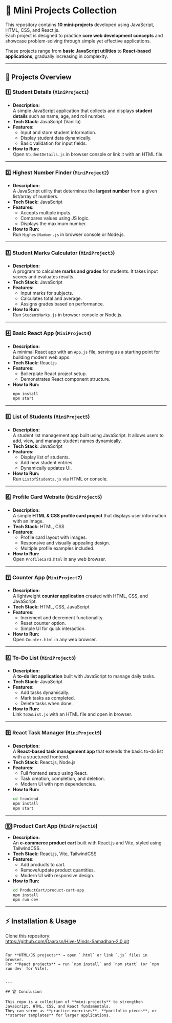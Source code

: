 # 🚀 Mini Projects Collection

This repository contains **10 mini-projects** developed using JavaScript, HTML, CSS, and React.js.  
Each project is designed to practice **core web development concepts** and showcase problem-solving through simple yet effective applications.  

These projects range from **basic JavaScript utilities** to **React-based applications**, gradually increasing in complexity.  

---

## 📂 Projects Overview  

### 1️⃣ Student Details (`MiniProject1`)  
- **Description:**  
  A simple JavaScript application that collects and displays **student details** such as name, age, and roll number.  
- **Tech Stack:** JavaScript (Vanilla)  
- **Features:**  
  - Input and store student information.  
  - Display student data dynamically.  
  - Basic validation for input fields.  
- **How to Run:**  
  Open `StudentDetails.js` in browser console or link it with an HTML file.  

---

### 2️⃣ Highest Number Finder (`MiniProject2`)  
- **Description:**  
  A JavaScript utility that determines the **largest number** from a given list/array of numbers.  
- **Tech Stack:** JavaScript  
- **Features:**  
  - Accepts multiple inputs.  
  - Compares values using JS logic.  
  - Displays the maximum number.  
- **How to Run:**  
  Run `HighestNumber.js` in browser console or Node.js.  

---

### 3️⃣ Student Marks Calculator (`MiniProject3`)  
- **Description:**  
  A program to calculate **marks and grades** for students. It takes input scores and evaluates results.  
- **Tech Stack:** JavaScript  
- **Features:**  
  - Input marks for subjects.  
  - Calculates total and average.  
  - Assigns grades based on performance.  
- **How to Run:**  
  Run `StudentMarks.js` in browser console or Node.js.  

---

### 4️⃣ Basic React App (`MiniProject4`)  
- **Description:**  
  A minimal React app with an `App.js` file, serving as a starting point for building modern web apps.  
- **Tech Stack:** React.js  
- **Features:**  
  - Boilerplate React project setup.  
  - Demonstrates React component structure.  
- **How to Run:**  
  ```bash
  npm install
  npm start
  ```  

---

### 5️⃣ List of Students (`MiniProject5`)  
- **Description:**  
  A student list management app built using JavaScript. It allows users to add, view, and manage student names dynamically.  
- **Tech Stack:** JavaScript  
- **Features:**  
  - Display list of students.  
  - Add new student entries.  
  - Dynamically updates UI.  
- **How to Run:**  
  Run `ListofStudents.js` via HTML or console.  

---

### 6️⃣ Profile Card Website (`MiniProject6`)  
- **Description:**  
  A simple **HTML & CSS profile card project** that displays user information with an image.  
- **Tech Stack:** HTML, CSS  
- **Features:**  
  - Profile card layout with images.  
  - Responsive and visually appealing design.  
  - Multiple profile examples included.  
- **How to Run:**  
  Open `ProfileCard.html` in any web browser.  

---

### 7️⃣ Counter App (`MiniProject7`)  
- **Description:**  
  A lightweight **counter application** created with HTML, CSS, and JavaScript.  
- **Tech Stack:** HTML, CSS, JavaScript  
- **Features:**  
  - Increment and decrement functionality.  
  - Reset counter option.  
  - Simple UI for quick interaction.  
- **How to Run:**  
  Open `Counter.html` in any web browser.  

---

### 8️⃣ To-Do List (`MiniProject8`)  
- **Description:**  
  A **to-do list application** built with JavaScript to manage daily tasks.  
- **Tech Stack:** JavaScript  
- **Features:**  
  - Add tasks dynamically.  
  - Mark tasks as completed.  
  - Delete tasks when done.  
- **How to Run:**  
  Link `ToDoList.js` with an HTML file and open in browser.  

---

### 9️⃣ React Task Manager (`MiniProject9`)  
- **Description:**  
  A **React-based task management app** that extends the basic to-do list with a structured frontend.  
- **Tech Stack:** React.js, Node.js  
- **Features:**  
  - Full frontend setup using React.  
  - Task creation, completion, and deletion.  
  - Modern UI with npm dependencies.  
- **How to Run:**  
  ```bash
  cd frontend
  npm install
  npm start
  ```  

---

### 🔟 Product Cart App (`MiniProject10`)  
- **Description:**  
  An **e-commerce product cart** built with React.js and Vite, styled using TailwindCSS.  
- **Tech Stack:** React.js, Vite, TailwindCSS  
- **Features:**  
  - Add products to cart.  
  - Remove/update product quantities.  
  - Modern UI with responsive design.  
- **How to Run:**  
  ```bash
  cd ProductCart/product-cart-app
  npm install
  npm run dev
  ```  

---

## ⚡ Installation & Usage  

Clone this repository:  
https://github.com/Daarxsn/Hive-Minds-Samadhan-2.0.git
```

For **HTML/JS projects** → open `.html` or link `.js` files in browser.  
For **React projects** → run `npm install` and `npm start` (or `npm run dev` for Vite).  


---

## 🏆 Conclusion  

This repo is a collection of **mini-projects** to strengthen JavaScript, HTML, CSS, and React fundamentals.  
They can serve as **practice exercises**, **portfolio pieces**, or **starter templates** for larger applications.  
